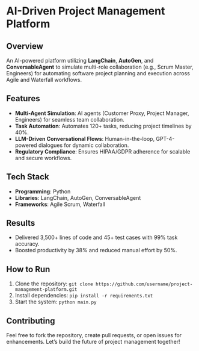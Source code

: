 # AI-Driven Project Management Platform

## Overview
An AI-powered platform utilizing **LangChain**, **AutoGen**, and **ConversableAgent** to simulate multi-role collaboration (e.g., Scrum Master, Engineers) for automating software project planning and execution across Agile and Waterfall workflows.

## Features
- **Multi-Agent Simulation**: AI agents (Customer Proxy, Project Manager, Engineers) for seamless team collaboration.
- **Task Automation**: Automates 120+ tasks, reducing project timelines by 40%.
- **LLM-Driven Conversational Flows**: Human-in-the-loop, GPT-4-powered dialogues for dynamic collaboration.
- **Regulatory Compliance**: Ensures HIPAA/GDPR adherence for scalable and secure workflows.

## Tech Stack
- **Programming**: Python
- **Libraries**: LangChain, AutoGen, ConversableAgent
- **Frameworks**: Agile Scrum, Waterfall

## Results
- Delivered 3,500+ lines of code and 45+ test cases with 99% task accuracy.
- Boosted productivity by 38% and reduced manual effort by 50%.

## How to Run
1. Clone the repository: `git clone https://github.com/username/project-management-platform.git`
2. Install dependencies: `pip install -r requirements.txt`
3. Start the system: `python main.py`

## Contributing
Feel free to fork the repository, create pull requests, or open issues for enhancements. Let’s build the future of project management together!
